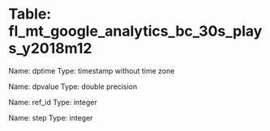 Table: fl_mt_google_analytics_bc_30s_plays_y2018m12
===================================================

Name: dptime
Type: timestamp without time zone

Name: dpvalue
Type: double precision

Name: ref_id
Type: integer

Name: step
Type: integer

